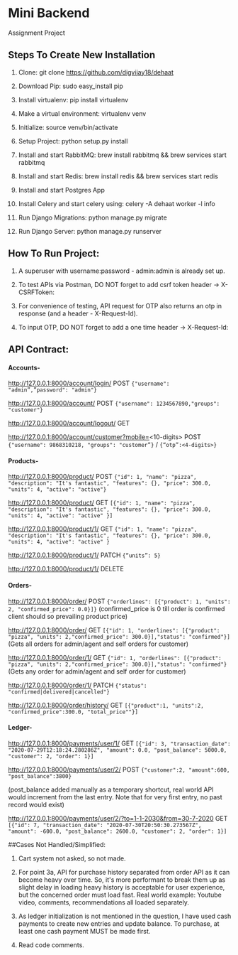 # Mini Backend #
Assignment Project

## Steps To Create New Installation

1. Clone: git clone https://github.com/digvijay18/dehaat

2. Download Pip: sudo easy_install pip

3. Install virtualenv: pip install virtualenv

4. Make a virtual environment: virtualenv venv

5. Initialize: source venv/bin/activate

6. Setup Project: python setup.py install

7. Install and start RabbitMQ: brew install rabbitmq && brew services start rabbitmq

8. Install and start Redis: brew install redis && brew services start redis

9. Install and start Postgres App

10. Install Celery and start celery using:  celery -A dehaat worker -l info

10. Run Django Migrations: python manage.py migrate

11. Run Django Server: python manage.py runserver


## How To Run Project:

1. A superuser with username:password - admin:admin is already set up.

2. To test APIs via Postman, DO NOT forget to add csrf token header -> X-CSRFToken: <token>

3. For convenience of testing, API request for OTP also returns an otp in response (and a header - X-Request-Id).

4. To input OTP, DO NOT forget to add a one time header -> X-Request-Id: <uuid token>

## API Contract:

#### Accounts-

http://127.0.0.1:8000/account/login/ POST `{"username": "admin”,”password": "admin"}`

http://127.0.0.1:8000/account/ POST `{"username": 1234567890,"groups": "customer"}`

http://127.0.0.1:8000/account/logout/ GET

http://127.0.0.1:8000/account/customer?mobile=<10-digits>       POST     `{"username": 9868310218, "groups": "customer”}` / `{“otp”:<4-digits>}`


#### Products-

http://127.0.0.1:8000/product/       POST      `{"id": 1, "name": "pizza", "description": "It's fantastic", "features": {}, "price": 300.0, "units": 4, "active": "active"}`

http://127.0.0.1:8000/product/       GET       `[{"id": 1, "name": "pizza", "description": "It's fantastic", "features": {}, "price": 300.0, "units": 4, "active": "active" }]`

http://127.0.0.1:8000/product/1/     GET       `{"id": 1, "name": "pizza", "description": "It's fantastic", "features": {}, "price": 300.0, "units": 4, "active": "active" }`

http://127.0.0.1:8000/product/1/     PATCH     `{“units”: 5}`

http://127.0.0.1:8000/product/1/     DELETE

#### Orders-

http://127.0.0.1:8000/order/         POST       `{"orderlines": [{"product": 1, "units": 2, "confirmed_price": 0.0}]}`
(confirmed_price is 0 till order is confirmed
client should so prevailing product price)

http://127.0.0.1:8000/order/         GET        `[{"id": 1, "orderlines": [{"product": "pizza", "units": 2,"confirmed_price": 300.0}],"status": "confirmed"}]`
(Gets all orders for admin/agent
and self orders for customer)

http://127.0.0.1:8000/order/1/       GET        `{"id": 1, "orderlines": [{"product": "pizza", "units": 2,"confirmed_price": 300.0}],"status": "confirmed"}`
(Gets any order for admin/agent
and self order for customer)

http://127.0.0.1:8000/order/1/ 	     PATCH      `{"status": "confirmed|delivered|cancelled"}`

http://127.0.0.1:8000/order/history/ GET `[{"product":1, "units":2, "confirmed_price":300.0, "total_price""}]`

#### Ledger-

http://127.0.0.1:8000/payments/user/1/ GET `[{"id": 3, "transaction_date": "2020-07-29T12:18:24.280286Z", "amount": 0.0, "post_balance": 5000.0, "customer": 2, "order": 1}]`

http://127.0.0.1:8000/payments/user/2/ POST `{"customer":2, "amount":600, "post_balance":3800}`

(post_balance added manually as a temporary shortcut,
real world API would increment from the last entry.
Note that for very first entry, no past record would exist)

http://127.0.0.1:8000/payments/user/2/?to=1-1-2030&from=30-7-2020 GET `[{"id": 7, "transaction_date": "2020-07-30T20:50:30.273567Z", "amount": -600.0, "post_balance": 2600.0, "customer": 2, "order": 1}]`

##Cases Not Handled/Simplified:

1. Cart system not asked, so not made.

2. For point 3a, API for purchase history separated from order API as it can become heavy over time. 
   So, it's more performant to break them up as slight delay in loading heavy history 
   is acceptable for user experience, but the concerned order must load fast.
   Real world example: Youtube video, comments, recommendations all loaded separately.

3. As ledger initialization is not mentioned in the question, I have used cash payments
   to create new entries and update balance. To purchase, at least one cash payment MUST
   be made first.

4. Read code comments.

